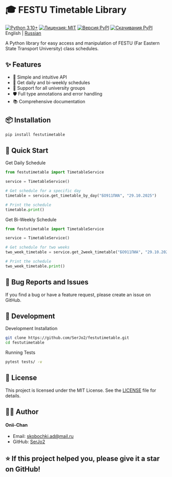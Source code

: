 # 🎓 FESTU Timetable Library

[![Python 3.10+](https://img.shields.io/badge/python-3.10+-blue.svg)](https://www.python.org/downloads/)
[![Лицензия: MIT](https://img.shields.io/badge/Лицензия-MIT-yellow.svg)](https://opensource.org/licenses/MIT)
[![Версия PyPI](https://img.shields.io/pypi/v/festutimetable.svg)](https://pypi.org/project/festutimetable/)
[![Скачивания PyPI](https://img.shields.io/pypi/dm/festutimetable.svg)](https://pypi.org/project/festutimetable/)
English | [Russian](https://github.com/SerJo2/festutimetable-lib/blob/master/README.ru.md)

A Python library for easy access and manipulation of FESTU (Far Eastern State Transport University) class schedules.

## ✨ Features

- 🚀 Simple and intuitive API
- 📅 Get daily and bi-weekly schedules
- 🏫 Support for all university groups
- 🛡️ Full type annotations and error handling
- 📚 Comprehensive documentation

## 📦 Installation

```bash
pip install festutimetable
```

## 🚀 Quick Start
Get Daily Schedule
```python
from festutimetable import TimetableService

service = TimetableService()

# Get schedule for a specific day
timetable = service.get_timetable_by_day("БО911ПИА", "29.10.2025")

# Print the schedule
timetable.print()
```
Get Bi-Weekly Schedule
```python
from festutimetable import TimetableService

service = TimetableService()

# Get schedule for two weeks
two_week_timetable = service.get_2week_timetable("БО911ПИА", "29.10.2025")

# Print the schedule
two_week_timetable.print()
```

## 🐛 Bug Reports and Issues
If you find a bug or have a feature request, please create an issue on GitHub.

## 🤝 Development
Development Installation
```bash
git clone https://github.com/SerJo2/festutimetable.git
cd festutimetable
```
Running Tests
```bash
pytest tests/ -v
```
## 📄 License
This project is licensed under the MIT License. See the [LICENSE](https://github.com/SerJo2/festutimetable-lib/blob/master/LICENSE) file for details.

## 👨‍💻 Author
#### Onii-Chan
- Email: skobochki.ad@mail.ru
- GitHub: [SerJo2](https://github.com/SerJo2)
## ⭐ If this project helped you, please give it a star on GitHub!

